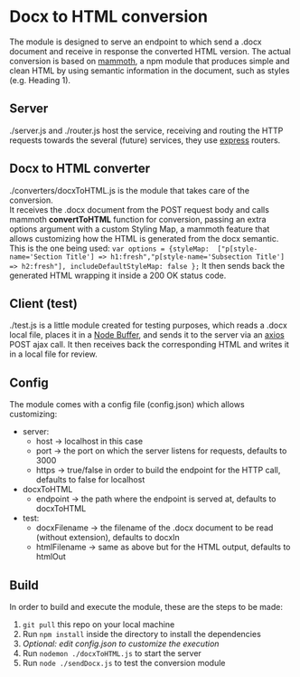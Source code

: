 # Docx to HTML conversion
The module is designed to serve an endpoint to which send a .docx document and receive in response the converted HTML version.
The actual conversion is based on [mammoth](https://www.npmjs.com/package/mammoth), a npm module that produces simple and clean HTML by using semantic information in the document, such as styles (e.g. Heading 1).

## Server
./server.js and ./router.js host the service, receiving and routing the HTTP requests towards the several (future) services, they use [express](https://www.npmjs.com/package/express) routers. 

## Docx to HTML converter
./converters/docxToHTML.js is the module that takes care of the conversion.   
It receives the .docx document from the POST request body and calls mammoth **convertToHTML** function for conversion, passing an extra options argument with a custom Styling Map, a mammoth feature that allows customizing how the HTML is generated from the docx semantic.
This is the one being used:
`var options = {styleMap: 
        ["p[style-name='Section Title'] => h1:fresh","p[style-name='Subsection Title'] => h2:fresh"], includeDefaultStyleMap: false
    };`
It then sends back the generated HTML wrapping it inside a 200 OK status code.

## Client (test)
./test.js is a little module created for testing purposes, which reads a .docx local file, places it in a [Node Buffer](https://nodejs.org/api/buffer.html#class-buffer), and sends it to the server via an [axios](https://www.npmjs.com/package/axios) POST ajax call.
It then receives back the corresponding HTML and writes it in a local file for review.

## Config
The module comes with a config file (config.json) which allows customizing:
- server:
  - host -> localhost in this case
  - port -> the port on which the server listens for requests, defaults to 3000
  - https -> true/false in order to build the endpoint for the HTTP call, defaults to false for localhost
- docxToHTML
  - endpoint -> the path where the endpoint is served at, defaults to docxToHTML
- test:
  - docxFilename -> the filename of the .docx document to be read (without extension), defaults to docxIn
  - htmlFilename -> same as above but for the HTML output, defaults to htmlOut

## Build
In order to build and execute the module, these are the steps to be made:
1. `git pull` this repo on your local machine
2. Run `npm install` inside the directory to install the dependencies
3. *Optional: edit config.json to customize the execution*
4. Run `nodemon ./docxToHTML.js` to start the server
5. Run `node ./sendDocx.js` to test the conversion module